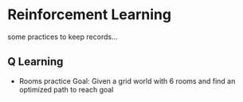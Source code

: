 # Reinforcement Learning
some practices to keep records...

## Q Learning
  * Rooms practice
    Goal: Given a grid world with 6 rooms and find an optimized path to reach goal
   
  
  
